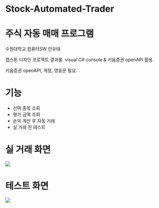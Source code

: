 # Stock-Automated-Trader
# 주식 자동 매매 프로그램



수원대학교 컴퓨터SW 안유태 

캡스톤 디자인 프로젝트 결과물. visual C# console & 키움증권 openAPI 활용. 

키움증권 openAPI, 계정, 영웅문 필요.

# 기능

- 선택 종목 조회
- 평가 금액 조회
- 손익 계산 후 자동 거래
- 실 거래 전 테스트

# 실 거래 화면

<img src=https://github.com/y00913/Stock_Automated_Trader/blob/main/img/trade.gif>

# 테스트 화면

<img src=https://github.com/y00913/Stock_Automated_Trader/blob/main/img/test.gif>
